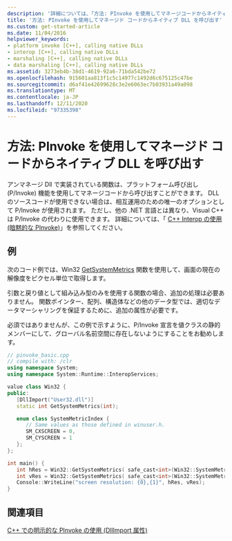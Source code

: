 ```yaml
---
description: '詳細については、「方法: PInvoke を使用してマネージコードからネイティブ Dll を呼び出す」を参照してください。'
title: '方法: PInvoke を使用してマネージド コードからネイティブ DLL を呼び出す'
ms.custom: get-started-article
ms.date: 11/04/2016
helpviewer_keywords:
- platform invoke [C++], calling native DLLs
- interop [C++], calling native DLLs
- marshaling [C++], calling native DLLs
- data marshaling [C++], calling native DLLs
ms.assetid: 3273eb4b-38d1-4619-92a6-71bda542be72
ms.openlocfilehash: 915601aa813f1c5c14977c1492d6c675125c47be
ms.sourcegitcommit: d6af41e42699628c3e2e6063ec7b03931a49a098
ms.translationtype: MT
ms.contentlocale: ja-JP
ms.lasthandoff: 12/11/2020
ms.locfileid: "97335398"
---
```

# <a name="how-to-call-native-dlls-from-managed-code-using-pinvoke"></a>方法: PInvoke を使用してマネージド コードからネイティブ DLL を呼び出す

アンマネージ Dll で実装されている関数は、プラットフォーム呼び出し (P/Invoke) 機能を使用してマネージコードから呼び出すことができます。 DLL のソースコードが使用できない場合は、相互運用のための唯一のオプションとして P/Invoke が使用されます。 ただし、他の .NET 言語とは異なり、Visual C++ は P/Invoke の代わりに使用できます。 詳細については、「 [C++ Interop の使用 (暗黙的な PInvoke)](../dotnet/using-cpp-interop-implicit-pinvoke.md)」を参照してください。

## <a name="example"></a>例

次のコード例では、Win32 [GetSystemMetrics](/windows/win32/api/winuser/nf-winuser-getsystemmetrics) 関数を使用して、画面の現在の解像度をピクセル単位で取得します。

引数と戻り値として組み込み型のみを使用する関数の場合、追加の処理は必要ありません。 関数ポインター、配列、構造体などの他のデータ型では、適切なデータマーシャリングを保証するために、追加の属性が必要です。

必須ではありませんが、この例で示すように、P/Invoke 宣言を値クラスの静的メンバーにして、グローバル名前空間に存在しないようにすることをお勧めします。

```cpp
// pinvoke_basic.cpp
// compile with: /clr
using namespace System;
using namespace System::Runtime::InteropServices;

value class Win32 {
public:
   [DllImport("User32.dll")]
   static int GetSystemMetrics(int);

   enum class SystemMetricIndex {
      // Same values as those defined in winuser.h.
      SM_CXSCREEN = 0,
      SM_CYSCREEN = 1
   };
};

int main() {
   int hRes = Win32::GetSystemMetrics( safe_cast<int>(Win32::SystemMetricIndex::SM_CXSCREEN) );
   int vRes = Win32::GetSystemMetrics( safe_cast<int>(Win32::SystemMetricIndex::SM_CYSCREEN) );
   Console::WriteLine("screen resolution: {0},{1}", hRes, vRes);
}
```

## <a name="see-also"></a>関連項目

[C++ での明示的な PInvoke の使用 (DllImport 属性)](../dotnet/using-explicit-pinvoke-in-cpp-dllimport-attribute.md)
